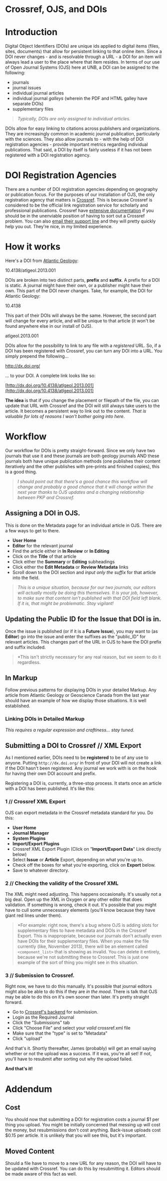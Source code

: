 # Crossref, OJS, and DOIs 

# Introduction
Digital Object Identifiers (DOIs) are unique ids applied to digital items (files, sites, documents) that allow for persistent linking to that online item. Since a DOI never changes - and is resolvable through a URL - a DOI for an item will always lead a user to the place where that item resides. In terms of our use of Open Journal Systems (OJS) here at UNB, a DOI can be assigned to the following:

- journals
- journal issues
- individual journal articles
- individual journal *galleys* (wherein the PDF and HTML galley have separate DOIs)
- supplementary files 

> *Typically, DOIs are only assigned to individual articles.*

DOIs allow for easy linking to citations across publishers and organizations. They are increasingly common in academic journal publication, particularly with the sciences. They also allow journals to - with the help of DOI registration agencies - provide important metrics regarding individual publications. That said, a DOI by itself is fairly useless if it has not been registered with a DOI registration agency. 

# DOI Registration Agencies
There are a number of DOI registration agencies depending on geography or publication focus. For the purposes of our installation of OJS, the only registration agency that matters is [Crossref](http://www.crossref.org/). This is because Crossref is considered to be the official link registration service for scholarly and professional publications. Crossref have [extensive documentation](http://help.crossref.org/#home) if you should be in the unenviable position of having to sort out a Crossref problem. You can also [email their support line](http://crossref.zendesk.com/anonymous_requests/new) and they will pretty quickly help you out. They're nice, in my limited experience. 

# How it works
Here's a DOI from [Atlantic Geology](http://journals.hil.unb.ca/index.php/ag/index):

10.4138/atlgeol.2013.001 

DOIs are broken into two distinct parts, **prefix** and **suffix**. A prefix for a DOI is static. A journal might have their own, or a publisher might have their own. This part of the DOI never changes. Take, for example, the DOI for Atlantic Geology: 

10.4138

This part of their DOIs will always be the same. However, the second part will change for every article, and will be unique to that article (it won't be found anywhere else in our install of OJS). 

atlgeol.2013.001

DOIs allow for the possibility to link to any file with a *registered* URL. So, if a DOI has been registered with Crossref, you can turn any DOI into a URL. You simply prepend the following... 

http://dx.doi.org/

... to your DOI. A complete link looks like so:

[http://dx.doi.org/10.4138/atlgeol.2013.001](http://dx.doi.org/10.4138/atlgeol.2013.001)

**The idea** is that if you change the placement or filepath of the file, you can update that URL with Crossref and the DOI will still always take users to the article. It becomes a persistent way to link out to the content. *That is valuable for lots of reasons I won't bother going into here*.

# Workflow
Our workflow for DOIs is pretty straight-forward. Since we only have two journals that use it and these journals are both geology journals AND these journals both have unique publication methods (one publishes their content iteratively and the other publishes with pre-prints and finished copies), this is a good thing. 

> *I should point out that there's a good chance this workflow will change and probably a good chance that it will change within the next year thanks to OJS updates and a changing relationship between PKP and Crossref.*

## Assigning a DOI in OJS.
This is done on the Metadata page for an individual article in OJS.  There are a few ways to get to there.

- **User Home**
- **Editor** for the relevant journal
- Find the article either in **In Review** or **In Editing**
- Click on the **Title** of that article
- Click either the **Summary** or **Editing** subheadings
- Click either the **Edit Metadata** or **Review Metadata** links
- Scroll down to the DOI section and *input only the suffix* for that article into the field. 

> *This is a unique situation, because for our two journals, our editors will actually mostly be doing this themselves. It is your job, however, to make sure that content isn't published with that DOI field left blank. If it is, that might be problematic. Stay vigilant!* 

## Updating the Public ID for the Issue that DOI is in. 
Once the issue is published (or if it is a **Future Issue**), you may want to (as **Editor**) go into the issue and enter the suffixes as the "public_ID" for relevant articles. This changes part of the URL in OJS to have the DOI prefix and suffix included.

> *This isn't strictly necessary for any real reason, but we seem to do it regardless. 

## In Markup
Follow previous patterns for displaying DOIs in your detailed Markup. Any article from Atlantic Geology or Geoscience Canada from the last year should have an example of how we display those situations. It is well established.

### Linking DOIs in Detailed Markup
*This requires a regular expression and craftiness... stay tuned.*

## Submitting a DOI to Crossref // XML Export
As I mentioned earlier, DOIs need to be **registered** to be of any use to anyone. Putting `http://dx.doi.org/` in front of your DOI will not create a link if the DOI hasn't been registered. Any journal we work with is on the hook for having their own DOI account and prefix. 

Registering a DOI is, currently, a three-stop process. It starts once an article with a DOI has been published. It's like this:

### 1 // Crossref XML Export
OJS can export metadata in the Crossref metadata standard for you. Do this:

- **User Home**
- **Journal Manager**
- **System Plugins**
- **Import/Export Plugins**
- Crossref XML Export Plugin (Click on "**Import/Export Data**" Link directly below)
- Select **Issue** or **Article** Export, depending on what you're up to. 
- Check off the boxes for what you're exporting, click on **Export** below. 
- Save to whatever directory. 

### 2 // Checking the validity of the Crossref XML
The XML might need adjusting. This happens occasionally. It's usually not a big deal. Open up the XML in Oxygen or any other editor that does validation. If something is wrong, check it out. It's possible that you might have to cull some unnecessary elements (you'll know because they have giant red lines under them). 

> *For example: right now, there's a bug where OJS is adding slots for supplementary files to have metadata and DOIs in the Crossref Export. This is inappropriate, because our journals don't actually even have DOIs for their supplementary files. When you make the file currently (like, November 2013), there will be an element called `<component_list>` that is showing as invalid. You can delete it entirely, because we're not submitting these to Crossref. This is just one example of the sort of thing you might see in this situation. 

### 3 // Submission to Crossref. 
Right now, we have to do this manually. It's possible that journal editors might also be able to do this if they are *in the mood*. There is talk that OJS may be able to do this on it's own sooner than later. It's pretty straight forward. 

- Go to  [Crossref's backend](http://doi.crossref.org/servlet/useragent) for submission. 
- Login as the Required Journal
- Click the "Submissions" tab
- Click "Choose File" and select your *valid* crossref.xml file
- Make sure that the "type" is set to "Metadata"
- Click "upload" 

And that's it. Shortly thereafter, James (probably) will get an email saying whether or not the upload was a success. If it was, you're all set! If not, you'll have to resubmit after sorting out why the upload failed. 

**And that's it!**

# Addendum
## Cost
You should now that submitting a DOI for registration costs a journal $1 per thing you upload. You might be initially concerned that messing up will cost the money, but resubmissions don't cost anything. Back-issue uploads cost $0.15 per article. It is unlikely that you will see this, but it's important. 

## Moved Content
Should a file have to move to a new URL for any reason, the DOI will have to be updated with Crossref. You can do this by resubmitting it. Editors should be made aware of this fact as well. 